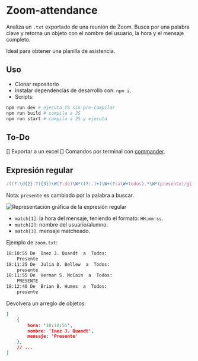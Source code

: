 # Zoom-attendance

Analiza un `.txt` exportado de una reunión de Zoom. Busca por una palabra clave y retorna un objeto con el nombre del usuario, la hora y el mensaje completo. 

Ideal para obtener una planilla de asistencia.

## Uso

- Clonar repositorio
- Instalar dependencias de desarrollo con: `npm i`.
- Scripts:
```bash
npm run dev # ejecuta TS sin pre-compilar
npm run build # compila a JS
npm run start # compila a JS y ejecuta
```

## To-Do

[] Exportar a un excel
[] Comandos por terminal con [commander](https://www.npmjs.com/package/commander).

## Expresión regular

```js
/((?:\d{2}:?){3})\W(?:de)\W*((?:.)+)\W+(?:a\W+todos).*\W*(presente)/gi
```

Nota: `presente` es cambiado por la palabra a buscar.

![Representación gráfica de la expresión regular](https://i.imgur.com/VKe7joD.png)

- `match[1]`: la hora del mensaje, teniendo el formato: `HH:mm:ss`.
- `match[2]`: nombre del usuario/alumno.
- `match[3]`. mensaje matcheado.

Ejemplo de `zoom.txt`:

```txt
18:10:55 De  Inez J. Quandt  a  Todos:
	Presente
18:11:25 De  Julia D. Bellew  a  Todos:
	presente
18:11:55 De  Herman S. McCain  a  Todos:
	PRESENTE
18:12:40 De  Brian B. Humes  a  Todos:
	presente
```

Devolvera un arreglo de objetos:

```json
[
    {
        hora: '18:10:55',
        nombre: 'Inez J. Quandt',
        mensaje: 'Presente'
    },
    // ...
]
```
